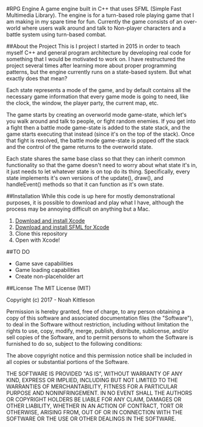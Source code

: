 #RPG Engine
A game engine built in C++ that uses SFML (Simple Fast Multimedia Library).  The engine is for a turn-based role playing game that I am making in my spare time for fun.  Currently the game consists of an over-world where users walk around and talk to Non-player characters and a battle system using turn-based combat.

##About the Project
This is I project I started in 2015 in order to teach myself C++ and general program architecture by developing real code for something that I would be motivated to work on.  I have restructured the project several times after learning more about proper programming patterns, but the engine currently runs on a state-based system.  But what exactly does that mean?

Each state represents a mode of the game, and by default contains all the necessary game information that every game mode is going to need, like the clock, the window, the player party, the current map, etc.

The game starts by creating an overworld mode game-state, which let's you walk around and talk to people, or fight random enemies.  If you get into a fight then a battle mode game-state is added to the state stack, and the game starts executing that instead (since it's on the top of the stack).  Once that fight is resolved, the battle mode game-state is popped off the stack and the control of the game returns to the overworld state.

Each state shares the same base class so that they can inherit common functionality so that the game doesn't need to worry about what state it's in, it just needs to let whatever state is on top do its thing.  Specifically, every state implements it's own versions of the update(), draw(), and handleEvent() methods so that it can function as it's own state.

##Installation
While this code is up here for mostly demonstrational purposes, it is possible to download and play what I have, although the process may be annoying difficult on anything but a Mac.
1. [Download and install Xcode](https://itunes.apple.com/us/app/xcode/id497799835?mt=12)
2. [Download and install SFML for Xcode](http://www.sfml-dev.org/tutorials/2.4/start-osx.php)
3. Clone this repository
4. Open with Xcode!

##TO DO
* Game save capabilities
* Game loading capabilities
* Create non-placeholder art

##License
The MIT License (MIT)

Copyright (c) 2017 - Noah Kittleson

Permission is hereby granted, free of charge, to any person obtaining a copy of this software and associated documentation files (the "Software"), to deal in the Software without restriction, including without limitation the rights to use, copy, modify, merge, publish, distribute, sublicense, and/or sell copies of the Software, and to permit persons to whom the Software is furnished to do so, subject to the following conditions:

The above copyright notice and this permission notice shall be included in all copies or substantial portions of the Software.

THE SOFTWARE IS PROVIDED "AS IS", WITHOUT WARRANTY OF ANY KIND, EXPRESS OR IMPLIED, INCLUDING BUT NOT LIMITED TO THE WARRANTIES OF MERCHANTABILITY, FITNESS FOR A PARTICULAR PURPOSE AND NONINFRINGEMENT. IN NO EVENT SHALL THE AUTHORS OR COPYRIGHT HOLDERS BE LIABLE FOR ANY CLAIM, DAMAGES OR OTHER LIABILITY, WHETHER IN AN ACTION OF CONTRACT, TORT OR OTHERWISE, ARISING FROM, OUT OF OR IN CONNECTION WITH THE SOFTWARE OR THE USE OR OTHER DEALINGS IN THE SOFTWARE.
